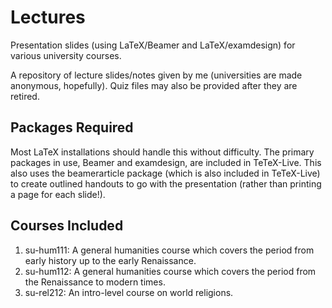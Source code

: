 # Lectures

Presentation slides (using LaTeX/Beamer and LaTeX/examdesign) for various university courses.

A repository of lecture slides/notes given by me (universities are made anonymous, hopefully). Quiz files may also be provided after they are retired.

## Packages Required

Most LaTeX installations should handle this without difficulty. The primary packages in use, Beamer and examdesign, are included in TeTeX-Live. This also uses the beamerarticle package (which is also included in TeTeX-Live) to create outlined handouts to go with the presentation (rather than printing a page for each slide!).

## Courses Included

1. su-hum111: A general humanities course which covers the period from early history up to the early Renaissance.
2. su-hum112: A general humanities course which covers the period from the Renaissance to modern times.
3. su-rel212: An intro-level course on world religions.